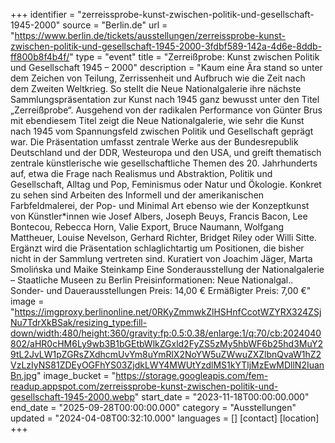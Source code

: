 +++
identifier = "zerreissprobe-kunst-zwischen-politik-und-gesellschaft-1945-2000"
source = "Berlin.de"
url = "https://www.berlin.de/tickets/ausstellungen/zerreissprobe-kunst-zwischen-politik-und-gesellschaft-1945-2000-3fdbf589-142a-4d6e-8ddb-ff800b8f4b4f/"
type = "event"
title = "Zerreißprobe: Kunst zwischen Politik und Gesellschaft 1945 – 2000"
description = "Kaum eine Ära stand so unter dem Zeichen von Teilung, Zerrissenheit und Aufbruch wie die Zeit nach dem Zweiten Weltkrieg. So stellt die Neue Nationalgalerie ihre nächste Sammlungspräsentation zur Kunst nach 1945 ganz bewusst unter den Titel „Zerreißprobe“.
Ausgehend von der radikalen Performance von Günter Brus mit ebendiesem Titel zeigt die Neue Nationalgalerie, wie sehr die Kunst nach 1945 vom Spannungsfeld zwischen Politik und Gesellschaft geprägt war.
Die Präsentation umfasst zentrale Werke aus der Bundesrepublik Deutschland und der DDR, Westeuropa und den USA, und greift thematisch zentrale künstlerische wie gesellschaftliche Themen des 20. Jahrhunderts auf, etwa die Frage nach Realismus und Abstraktion, Politik und Gesellschaft, Alltag und Pop, Feminismus oder Natur und Ökologie. Konkret zu sehen sind Arbeiten des Informell und der amerikanischen Farbfeldmalerei, der Pop- und Minimal Art ebenso wie der Konzeptkunst von Künstler*innen wie Josef Albers, Joseph Beuys, Francis Bacon, Lee Bontecou, Rebecca Horn, Valie Export, Bruce Naumann, Wolfgang Mattheuer, Louise Nevelson, Gerhard Richter, Bridget Riley oder Willi Sitte. Ergänzt wird die Präsentation schlaglichtartig um Positionen, die bisher nicht in der Sammlung vertreten sind.
Kuratiert von Joachim Jäger, Marta Smolińska und Maike Steinkamp
Eine Sonderausstellung der Nationalgalerie – Staatliche Museen zu Berlin
Preisinformationen: Neue Nationalgal.. Sonder- und Dauerausstellungen
Preis: 14,00 €
Ermäßigter Preis: 7,00 €"
image = "https://imgproxy.berlinonline.net/0RKyZmmwkZlHSHnfCcotWZYRX324ZSjNu7TdrXkBSak/resizing_type:fill-down/width:480/height:360/gravity:fp:0.5:0.38/enlarge:1/q:70/cb:2024040802/aHR0cHM6Ly9wb3B1bGEtbWlkZGxld2FyZS5zMy5hbWF6b25hd3MuY29tL2JvLW1pZGRsZXdhcmUvYm8uYmRlX2NoYW5uZWwuZXZlbnQvaW1hZ2VzLzIyNS81ZDEyOGFhYS03ZjdkLWY4MWUtYzdlMS1kYTljMzEwMDllN2IuanBn.jpg"
image_bucket = "https://storage.googleapis.com/fem-readup.appspot.com/zerreissprobe-kunst-zwischen-politik-und-gesellschaft-1945-2000.webp"
start_date = "2023-11-18T00:00:00.000"
end_date = "2025-09-28T00:00:00.000"
category = "Ausstellungen"
updated = "2024-04-08T00:32:10.000"
languages = []
[contact]
[location]
+++